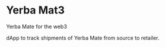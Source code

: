 # Yerba Mat3
Yerba Mate for the web3

dApp to track shipments of Yerba Mate from source to retailer.